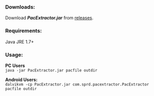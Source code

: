 ### Downloads:
Download **_PacExtractor.jar_** from [releases](https://github.com/HemanthJabalpuri/pacextractor/releases).  

### Requirements:
Java JRE 1.7+

### Usage:
**PC Users**  
`java -jar PacExtractor.jar pacfile outdir`  

**Android Users:**  
`dalvikvm -cp PacExtractor.jar com.sprd.pacextractor.PacExtractor pacfile outdir`  
